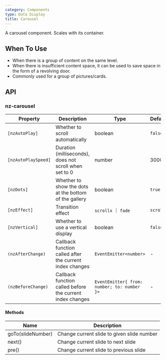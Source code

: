 ```yaml
---
category: Components
type: Data Display
title: Carousel
---
```


A carousel component. Scales with its container.

## When To Use

- When there is a group of content on the same level.
- When there is insufficient content space, it can be used to save space in the form of a revolving door.
- Commonly used for a group of pictures/cards.

## API

### nz-carousel

| Property | Description | Type | Default |
| -------- | ----------- | ---- | ------- |
| `[nzAutoPlay]` | Whether to scroll automatically | boolean | `false` |
| `[nzAutoPlaySpeed]` | Duration (milliseconds), does not scroll when set to 0 | number | 3000 |
| `[nzDots]` | Whether to show the dots at the bottom of the gallery | boolean | `true` |
| `[nzEffect]` | Transition effect | `scrollx` ｜ `fade` | `scrollx` |
| `[nzVertical]` | Whether to use a vertical display | boolean | `false` |
| `(nzAfterChange)` | Callback function called after the current index changes | `EventEmitter<number>` | - |
| `(nzBeforeChange)` | Callback function called before the current index changes | `EventEmitter{ from: number; to: number }>` | - |

#### Methods

| Name | Description |
| ---- | ----------- |
| goTo(slideNumber) | Change current slide to given slide number |
| next() | Change current slide to next slide |
| pre() | Change current slide to previous slide |

